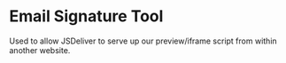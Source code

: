 # Email Signature Tool

Used to allow JSDeliver to serve up our preview/iframe script from within another website.
